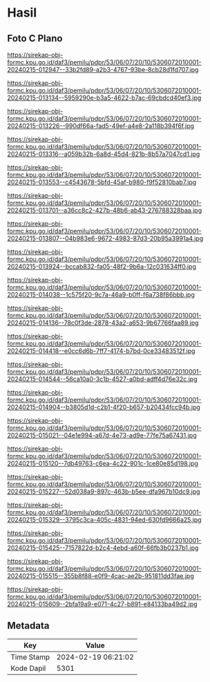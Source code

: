 # Hasil

## Foto C Plano

https://sirekap-obj-formc.kpu.go.id/daf3/pemilu/pdpr/53/06/07/20/10/5306072010001-20240215-012947--33b2fd89-a2b3-4767-93be-8cb28d1fd707.jpg

https://sirekap-obj-formc.kpu.go.id/daf3/pemilu/pdpr/53/06/07/20/10/5306072010001-20240215-013134--5959290e-b3a5-4622-b7ac-69cbdcd40ef3.jpg

https://sirekap-obj-formc.kpu.go.id/daf3/pemilu/pdpr/53/06/07/20/10/5306072010001-20240215-013226--990df66a-fad5-49ef-a4e8-2a118b394f6f.jpg

https://sirekap-obj-formc.kpu.go.id/daf3/pemilu/pdpr/53/06/07/20/10/5306072010001-20240215-013316--a059b32b-6a8d-45d4-821b-8b57a7047cd1.jpg

https://sirekap-obj-formc.kpu.go.id/daf3/pemilu/pdpr/53/06/07/20/10/5306072010001-20240215-013553--c4543678-5bfd-45af-b980-f9f52810bab7.jpg

https://sirekap-obj-formc.kpu.go.id/daf3/pemilu/pdpr/53/06/07/20/10/5306072010001-20240215-013701--a36cc8c2-427b-48b6-ab43-276788328baa.jpg

https://sirekap-obj-formc.kpu.go.id/daf3/pemilu/pdpr/53/06/07/20/10/5306072010001-20240215-013807--04b983e6-9672-4983-87d3-20b95a3991a4.jpg

https://sirekap-obj-formc.kpu.go.id/daf3/pemilu/pdpr/53/06/07/20/10/5306072010001-20240215-013924--bccab832-fa05-48f2-9b6a-12c031634ff0.jpg

https://sirekap-obj-formc.kpu.go.id/daf3/pemilu/pdpr/53/06/07/20/10/5306072010001-20240215-014038--1c575f20-9c7a-46a9-b0ff-f6a738f86bbb.jpg

https://sirekap-obj-formc.kpu.go.id/daf3/pemilu/pdpr/53/06/07/20/10/5306072010001-20240215-014136--78c0f3de-2878-43a2-a653-9b67766faa89.jpg

https://sirekap-obj-formc.kpu.go.id/daf3/pemilu/pdpr/53/06/07/20/10/5306072010001-20240215-014418--e0cc6d6b-7ff7-4174-b7bd-0ce33483512f.jpg

https://sirekap-obj-formc.kpu.go.id/daf3/pemilu/pdpr/53/06/07/20/10/5306072010001-20240215-014544--56ca10a0-3c1b-4527-a0bd-adff4d76e32c.jpg

https://sirekap-obj-formc.kpu.go.id/daf3/pemilu/pdpr/53/06/07/20/10/5306072010001-20240215-014904--b3805d1d-c2b1-4f20-b657-b20434fcc94b.jpg

https://sirekap-obj-formc.kpu.go.id/daf3/pemilu/pdpr/53/06/07/20/10/5306072010001-20240215-015021--04e1e994-a67d-4e73-ad9e-77fe75a67431.jpg

https://sirekap-obj-formc.kpu.go.id/daf3/pemilu/pdpr/53/06/07/20/10/5306072010001-20240215-015120--7db49763-c6ea-4c22-901c-1ce80e85d198.jpg

https://sirekap-obj-formc.kpu.go.id/daf3/pemilu/pdpr/53/06/07/20/10/5306072010001-20240215-015227--52d038a9-897c-463b-b5ee-dfa967b10dc9.jpg

https://sirekap-obj-formc.kpu.go.id/daf3/pemilu/pdpr/53/06/07/20/10/5306072010001-20240215-015329--3795c3ca-405c-4831-94ed-630fd9666a25.jpg

https://sirekap-obj-formc.kpu.go.id/daf3/pemilu/pdpr/53/06/07/20/10/5306072010001-20240215-015425--7157822d-b2c4-4ebd-a60f-66fb3b0237b1.jpg

https://sirekap-obj-formc.kpu.go.id/daf3/pemilu/pdpr/53/06/07/20/10/5306072010001-20240215-015515--355b8f88-e0f9-4cac-ae2b-951811dd3fae.jpg

https://sirekap-obj-formc.kpu.go.id/daf3/pemilu/pdpr/53/06/07/20/10/5306072010001-20240215-015609--2bfa19a9-e071-4c27-b891-e84133ba49d2.jpg


## Metadata

| Key        | Value               |
| ---------- | ------------------- |
| Time Stamp | 2024-02-19 06:21:02 |
| Kode Dapil | 5301                |



